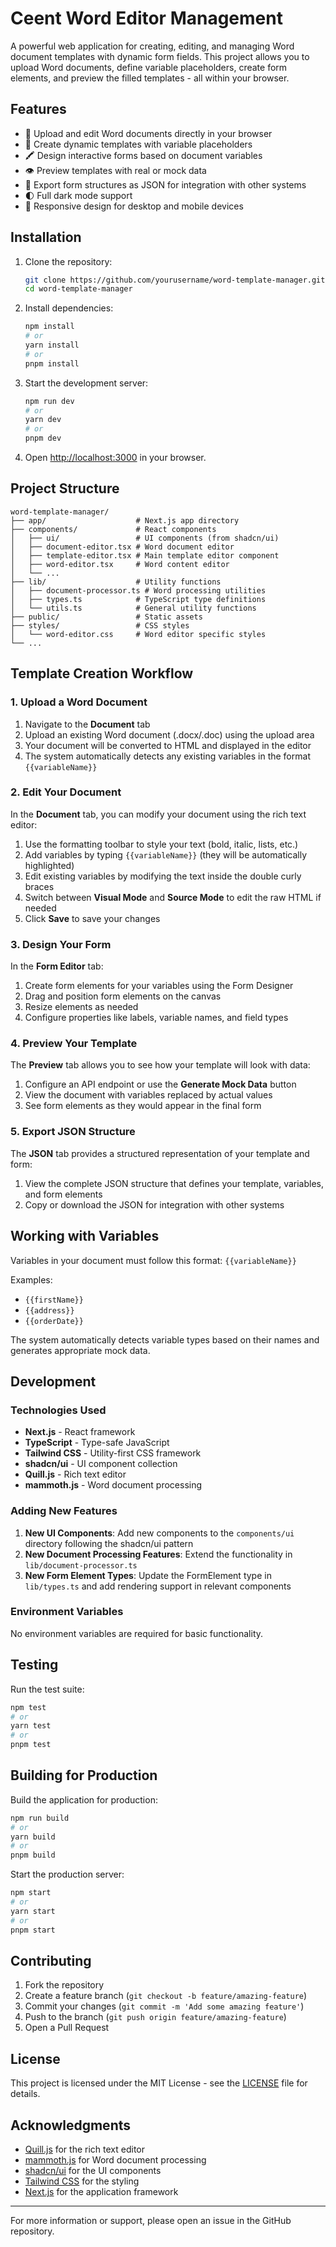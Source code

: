 # Ceent Word Editor Management

A powerful web application for creating, editing, and managing Word document templates with dynamic form fields. This project allows you to upload Word documents, define variable placeholders, create form elements, and preview the filled templates - all within your browser.

## Features

- 📄 Upload and edit Word documents directly in your browser
- 🔄 Create dynamic templates with variable placeholders
- 🖍️ Design interactive forms based on document variables
- 👁️ Preview templates with real or mock data
- 🧩 Export form structures as JSON for integration with other systems
- 🌓 Full dark mode support
- 📱 Responsive design for desktop and mobile devices

## Installation

1. Clone the repository:
   ```bash
   git clone https://github.com/yourusername/word-template-manager.git
   cd word-template-manager
   ```

2. Install dependencies:
   ```bash
   npm install
   # or
   yarn install
   # or
   pnpm install
   ```

3. Start the development server:
   ```bash
   npm run dev
   # or
   yarn dev
   # or
   pnpm dev
   ```

4. Open [http://localhost:3000](http://localhost:3000) in your browser.

## Project Structure

```
word-template-manager/
├── app/                    # Next.js app directory
├── components/             # React components
│   ├── ui/                 # UI components (from shadcn/ui)
│   ├── document-editor.tsx # Word document editor
│   ├── template-editor.tsx # Main template editor component
│   ├── word-editor.tsx     # Word content editor
│   └── ...
├── lib/                    # Utility functions
│   ├── document-processor.ts # Word processing utilities
│   ├── types.ts            # TypeScript type definitions
│   └── utils.ts            # General utility functions
├── public/                 # Static assets
├── styles/                 # CSS styles
│   └── word-editor.css     # Word editor specific styles
└── ...
```

## Template Creation Workflow

### 1. Upload a Word Document

1. Navigate to the **Document** tab
2. Upload an existing Word document (.docx/.doc) using the upload area
3. Your document will be converted to HTML and displayed in the editor
4. The system automatically detects any existing variables in the format `{{variableName}}`

### 2. Edit Your Document

In the **Document** tab, you can modify your document using the rich text editor:

1. Use the formatting toolbar to style your text (bold, italic, lists, etc.)
2. Add variables by typing `{{variableName}}` (they will be automatically highlighted)
3. Edit existing variables by modifying the text inside the double curly braces
4. Switch between **Visual Mode** and **Source Mode** to edit the raw HTML if needed
5. Click **Save** to save your changes

### 3. Design Your Form

In the **Form Editor** tab:

1. Create form elements for your variables using the Form Designer
2. Drag and position form elements on the canvas
3. Resize elements as needed
4. Configure properties like labels, variable names, and field types

### 4. Preview Your Template

The **Preview** tab allows you to see how your template will look with data:

1. Configure an API endpoint or use the **Generate Mock Data** button
2. View the document with variables replaced by actual values
3. See form elements as they would appear in the final form

### 5. Export JSON Structure

The **JSON** tab provides a structured representation of your template and form:

1. View the complete JSON structure that defines your template, variables, and form elements
2. Copy or download the JSON for integration with other systems

## Working with Variables

Variables in your document must follow this format: `{{variableName}}`

Examples:
- `{{firstName}}`
- `{{address}}`
- `{{orderDate}}`

The system automatically detects variable types based on their names and generates appropriate mock data.

## Development

### Technologies Used

- **Next.js** - React framework
- **TypeScript** - Type-safe JavaScript
- **Tailwind CSS** - Utility-first CSS framework
- **shadcn/ui** - UI component collection
- **Quill.js** - Rich text editor
- **mammoth.js** - Word document processing

### Adding New Features

1. **New UI Components**: Add new components to the `components/ui` directory following the shadcn/ui pattern
2. **New Document Processing Features**: Extend the functionality in `lib/document-processor.ts`
3. **New Form Element Types**: Update the FormElement type in `lib/types.ts` and add rendering support in relevant components

### Environment Variables

No environment variables are required for basic functionality.

## Testing

Run the test suite:

```bash
npm test
# or
yarn test
# or
pnpm test
```

## Building for Production

Build the application for production:

```bash
npm run build
# or
yarn build
# or
pnpm build
```

Start the production server:

```bash
npm start
# or
yarn start
# or
pnpm start
```

## Contributing

1. Fork the repository
2. Create a feature branch (`git checkout -b feature/amazing-feature`)
3. Commit your changes (`git commit -m 'Add some amazing feature'`)
4. Push to the branch (`git push origin feature/amazing-feature`)
5. Open a Pull Request

## License

This project is licensed under the MIT License - see the [LICENSE](LICENSE) file for details.

## Acknowledgments

- [Quill.js](https://quilljs.com/) for the rich text editor
- [mammoth.js](https://github.com/mwilliamson/mammoth.js) for Word document processing
- [shadcn/ui](https://ui.shadcn.com/) for the UI components
- [Tailwind CSS](https://tailwindcss.com/) for the styling
- [Next.js](https://nextjs.org/) for the application framework

---

For more information or support, please open an issue in the GitHub repository.

